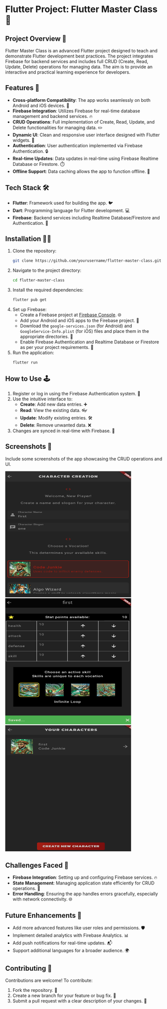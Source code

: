 # Flutter Project: Flutter Master Class 🚀

## Project Overview 📖
Flutter Master Class is an advanced Flutter project designed to teach and demonstrate Flutter development best practices. The project integrates Firebase for backend services and includes full CRUD (Create, Read, Update, Delete) operations for managing data. The aim is to provide an interactive and practical learning experience for developers.

## Features 🌟
- **Cross-platform Compatibility**: The app works seamlessly on both Android and iOS devices. 📱
- **Firebase Integration**: Utilizes Firebase for real-time database management and backend services. 🔥
- **CRUD Operations**: Full implementation of Create, Read, Update, and Delete functionalities for managing data. ✏️
- **Dynamic UI**: Clean and responsive user interface designed with Flutter widgets. 🎨
- **Authentication**: User authentication implemented via Firebase Authentication. 🔒
- **Real-time Updates**: Data updates in real-time using Firebase Realtime Database or Firestore. ⏱️
- **Offline Support**: Data caching allows the app to function offline. 📴

## Tech Stack 🛠️
- **Flutter**: Framework used for building the app. 🐦
- **Dart**: Programming language for Flutter development. 💻
- **Firebase**: Backend services including Realtime Database/Firestore and Authentication. 🔧

## Installation 🧑‍💻
1. Clone the repository:
    ```bash
    git clone https://github.com/yourusername/flutter-master-class.git
    ```
2. Navigate to the project directory:
    ```bash
    cd flutter-master-class
    ```
3. Install the required dependencies:
    ```bash
    flutter pub get
    ```
4. Set up Firebase:
    - Create a Firebase project at [Firebase Console](https://console.firebase.google.com/). 🌐
    - Add your Android and iOS apps to the Firebase project. 📲
    - Download the `google-services.json` (for Android) and `GoogleService-Info.plist` (for iOS) files and place them in the appropriate directories. 📂
    - Enable Firebase Authentication and Realtime Database or Firestore as per your project requirements. 🔧
5. Run the application:
    ```bash
    flutter run
    ```

## How to Use 🕹️
1. Register or log in using the Firebase Authentication system. 📝
2. Use the intuitive interface to:
   - **Create**: Add new data entries. ➕
   - **Read**: View the existing data. 👓
   - **Update**: Modify existing entries. 🛠️
   - **Delete**: Remove unwanted data. ❌
3. Changes are synced in real-time with Firebase. 🔄

## Screenshots 📸
Include some screenshots of the app showcasing the CRUD operations and UI.

<img src="https://github.com/andreeayyad23/Flutter-Dart/blob/master/MasterClass/Screenshot%202024-12-22%20192602.png" alt="Screenshot" width="400" height="400">
<img src="https://github.com/andreeayyad23/Flutter-Dart/blob/master/MasterClass/Screenshot%202024-12-22%20192729.png" alt="Screenshot" width="400" height="400">
<img src="https://github.com/andreeayyad23/Flutter-Dart/blob/master/MasterClass/Screenshot%202024-12-22%20192644.png" alt="Screenshot" width="400" height="400">

## Challenges Faced 🤔
- **Firebase Integration**: Setting up and configuring Firebase services. 🔥
- **State Management**: Managing application state efficiently for CRUD operations. 🧩
- **Error Handling**: Ensuring the app handles errors gracefully, especially with network connectivity. 🌐

## Future Enhancements 🔮
- Add more advanced features like user roles and permissions. 🛡️
- Implement detailed analytics with Firebase Analytics. 📊
- Add push notifications for real-time updates. 📬
- Support additional languages for a broader audience. 🌍

## Contributing 🤝
Contributions are welcome! To contribute:
1. Fork the repository. 🍴
2. Create a new branch for your feature or bug fix. 🌿
3. Submit a pull request with a clear description of your changes. 🔄
